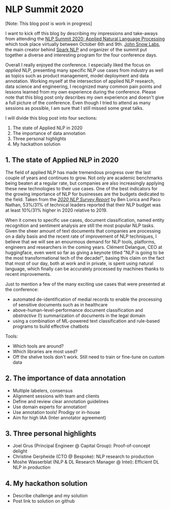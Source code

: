 # NLP Summit 2020

[Note: This blog post is work in progress]

I want to kick off this blog by describing my impressions and take-aways from attending the [NLP Summit 2020: Applied Natural Language Processing](https://www.nlpsummit.org/) which took place virtually between October 6th and 9th. [John Snow Labs](https://www.johnsnowlabs.com/), the main creator behind [Spark NLP](https://github.com/JohnSnowLabs/spark-nlp) and organizer of the summit put together a diverse and interesting program for the four conference days.

Overall I really enjoyed the conference. I especially liked the focus on *applied* NLP, presenting many specific NLP use cases from industry as well as topics such as product management, model deployment and data annotation. Working myself at the intersection of applied NLP research, data science and engineering, I recognized many common pain points and lessons learned from my own experience during the conference. Please note that this blog post only describes my own experience and doesn't give a full picture of the conference. Even though I tried to attend as many sessions as possible, I am sure that I still missed some great talks. 

I will divide this blog post into four sections:
1. The state of Applied NLP in 2020
2. The importance of data annotation
3. Three personal highlights
4. My hackathon solution

## 1. The state of Applied NLP in 2020

The field of applied NLP has made tremendous progress over the last couple of years and continues to grow. Not only are academic benchmarks being beaten at a regular rate, but companies are also increasingly applying these new technologies to their use cases. One of the best indicators for the growing importance of NLP for businesses are the budgets dedicated to the field. Taken from the [*2020 NLP Survey Report*](https://gradientflow.com/2020nlpsurvey/) by Ben Lorica and Paco Nathan, 53%/31% of technical leaders reported that their NLP budget was at least 10%/31% higher in 2020 relative to 2019. 

When it comes to specific use cases, document classification, named entity recognition and sentiment analysis are still the most popular NLP tasks. Given the sheer amount of text documents that companies are processing on a daily basis and the recent rate of improvement of NLP techniques, I believe that we will see an enourmous demand for NLP tools, platforms, engineers and researchers in the coming years. Clément Delangue, CEO at huggingface, even went so far as giving a keynote titled "NLP is going to be the most transformational tech of the decade!", basing this claim on the fact that most of our day, both at work and in private, is spent using natural language, which finally can be  accurately processed by machines thanks to recent improvements. 

Just to mention a few of the many exciting use cases that were presented at the conference: 
- automated de-identification of medial records to enable the processing of sensitive documents such as in healthcare
- above-human-level-performance document classification and *abstractive* (!) summarization of documents in the legal domain
- using a combination of ML-powered text classification and rule-based programs to build effective chatbots

Tools:
- Which tools are around? 
- Which libraries are most used?
- Off the shelve tools don't work. Still need to train or fine-tune on custom data

## 2. The importance of data annotation

- Multiple labelers, consensus
- Alignment sessions with team and clients
- Define and review clear annotation guidelines
- Use domain experts for annotation!
- Use annotation tools! Prodigy or in-house
- Aim for high IAA (Inter annotator agreement)

## 3. Three personal highlights

- Joel Grus (Principal Engineer @ Capital Group): Proof-of-concept delight
- Christine Gerpheide (CTO @ Bespoke): NLP research to production
- Moshe Wasserblat (NLP & DL Research Manager @ Intel): Efficient DL NLP in production

## 4. My hackathon solution

- Describe challenge and my solution
- Post link to solution on github



